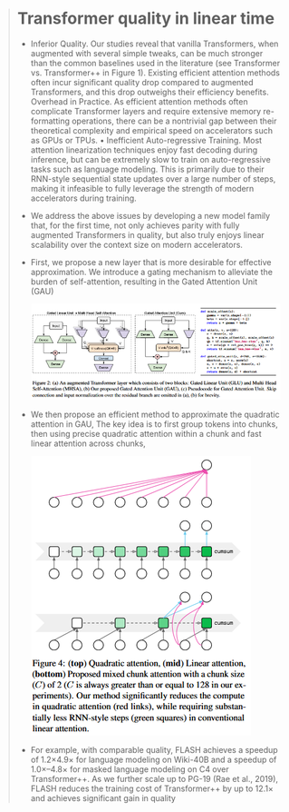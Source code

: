 > # Transformer quality in linear time
>
> * Inferior Quality. Our studies reveal that vanilla Transformers, when augmented with several simple tweaks, can be much stronger than the common baselines used in the literature (see Transformer vs. Transformer++ in Figure 1). Existing efficient attention methods often incur significant quality drop compared to augmented Transformers, and this drop outweighs their efficiency benefits.  Overhead in Practice. As efficient attention methods often complicate Transformer layers and require extensive memory re-formatting operations, there can be a nontrivial gap between their theoretical complexity and empirical speed on accelerators such as GPUs or TPUs.  • Inefficient Auto-regressive Training. Most attention linearization techniques enjoy fast decoding during inference, but can be extremely slow to train on auto-regressive tasks such as language modeling. This is primarily due to their RNN-style sequential state updates over a large number of steps, making it infeasible to fully leverage the strength of modern accelerators during training.
> * We address the above issues by developing a new model family that, for the first time, not only achieves parity with fully augmented Transformers in quality, but also truly enjoys linear scalability over the context size on modern accelerators.
> * First, we propose a new layer that is more desirable for effective approximation. We introduce a gating mechanism to alleviate the burden of self-attention, resulting in the Gated Attention Unit (GAU)
>
>   ![1732197720150](../images/Transformerqualityinlineartime/1732197720150.png)
> * We then propose an efficient method to approximate the quadratic attention in GAU, The key idea is to first group tokens into chunks, then using precise quadratic attention within a chunk and fast linear attention across chunks,
>
>   ![1732197783805](../images/Transformerqualityinlineartime/1732197783805.png)
> * For example, with comparable quality, FLASH achieves a speedup of 1.2×4.9× for language modeling on Wiki-40B and a speedup of 1.0×–4.8× for masked language modeling on C4 over Transformer++. As we further scale up to PG-19 (Rae et al., 2019), FLASH reduces the training cost of Transformer++ by up to 12.1× and achieves significant gain in quality

